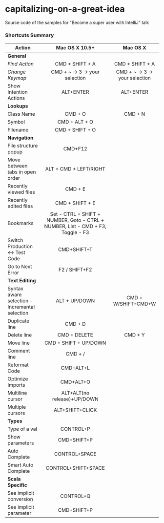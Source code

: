 # capitalizing-on-a-great-idea
Source code of the samples for "Become a super user with IntelliJ" talk

### Shortcuts Summary

| Action | Mac OS X 10.5+ | Mac OS X
|--------|:-----:|:--------:
| **General**
|*Find Action*|CMD + SHIFT + A|CMD + SHIFT + A
|*Change Keymap*|CMD + ~ -> 3 -> your selection|CMD + ~ -> 3 -> your selection
|Show Intention Actions|ALT+ENTER|ALT+ENTER
| **Lookups**
|Class Name|CMD + O|CMD + N
|Symbol|CMD + ALT + O|
|Filename|CMD + SHIFT + O|
| **Navigation**
|File structure popup|CMD+F12
|Move between tabs in open order|ALT + CMD + LEFT/RIGHT
|Recently viewed files|CMD + E
|Recently edited files|CMD + SHIFT + E
|Bookmarks|Set - CTRL + SHIFT + NUMBER, Goto - CTRL + NUMBER, List - CMD + F3, Toggle - F3
|Switch Production <-> Test Code|CMD+SHIFT+T
|Go to Next Error|F2 / SHIFT+F2
| **Text Editing**
|Syntax aware selection - Incremental selection|ALT + UP/DOWN|CMD + W/SHIFT+CMD+W
|Duplicate line|CMD + D
|Delete line|CMD + DELETE|CMD + Y
|Move line|CMD + SHIFT + UP/DOWN
|Comment line|CMD + /
|Reformat Code|CMD+ALT+L
|Optimize Imports|CMD+ALT+O
|Multiline cursor|ALT+ALT(no release)+UP/DOWN
|Multiple cursors|ALT+SHIFT+CLICK
| **Types**
|Type of a val|CONTROL+P
|Show parameters|CMD+SHIFT+P
|Auto Complete|CONTROL+SPACE
|Smart Auto Complete|CONTROL+SHIFT+SPACE
| **Scala Specific**
|See implicit conversion|CONTROL+Q
|See implicit parameter|CMD+SHIFT+P
